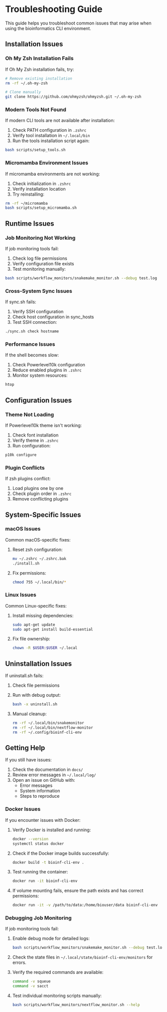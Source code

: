 # Troubleshooting Guide

This guide helps you troubleshoot common issues that may arise when using the
bioinformatics CLI environment.

## Installation Issues

### Oh My Zsh Installation Fails

If Oh My Zsh installation fails, try:

```bash
# Remove existing installation
rm -rf ~/.oh-my-zsh

# Clone manually
git clone https://github.com/ohmyzsh/ohmyzsh.git ~/.oh-my-zsh
```

### Modern Tools Not Found

If modern CLI tools are not available after installation:

1. Check PATH configuration in `.zshrc`
2. Verify tool installation in `~/.local/bin`
3. Run the tools installation script again:

```bash
bash scripts/setup_tools.sh
```

### Micromamba Environment Issues

If micromamba environments are not working:

1. Check initialization in `.zshrc`
2. Verify installation location
3. Try reinstalling:

```bash
rm -rf ~/micromamba
bash scripts/setup_micromamba.sh
```

## Runtime Issues

### Job Monitoring Not Working

If job monitoring tools fail:

1. Check log file permissions
2. Verify configuration file exists
3. Test monitoring manually:

```bash
bash scripts/workflow_monitors/snakemake_monitor.sh --debug test.log
```

### Cross-System Sync Issues

If sync.sh fails:

1. Verify SSH configuration
2. Check host configuration in sync_hosts
3. Test SSH connection:

```bash
./sync.sh check hostname
```

### Performance Issues

If the shell becomes slow:

1. Check Powerlevel10k configuration
2. Reduce enabled plugins in `.zshrc`
3. Monitor system resources:

```bash
htop
```

## Configuration Issues

### Theme Not Loading

If Powerlevel10k theme isn't working:

1. Check font installation
2. Verify theme in `.zshrc`
3. Run configuration:

```bash
p10k configure
```

### Plugin Conflicts

If zsh plugins conflict:

1. Load plugins one by one
2. Check plugin order in `.zshrc`
3. Remove conflicting plugins

## System-Specific Issues

### macOS Issues

Common macOS-specific fixes:

1. Reset zsh configuration:

   ```bash
   mv ~/.zshrc ~/.zshrc.bak
   ./install.sh
   ```

2. Fix permissions:

   ```bash
   chmod 755 ~/.local/bin/*
   ```

### Linux Issues

Common Linux-specific fixes:

1. Install missing dependencies:

   ```bash
   sudo apt-get update
   sudo apt-get install build-essential
   ```

2. Fix file ownership:

   ```bash
   chown -R $USER:$USER ~/.local
   ```

## Uninstallation Issues

If uninstall.sh fails:

1. Check file permissions
2. Run with debug output:

   ```bash
   bash -x uninstall.sh
   ```

3. Manual cleanup:

   ```bash
   rm -rf ~/.local/bin/snakemonitor
   rm -rf ~/.local/bin/nextflow-monitor
   rm -rf ~/.config/bioinf-cli-env
   ```

## Getting Help

If you still have issues:

1. Check the documentation in `docs/`
2. Review error messages in `~/.local/log/`
3. Open an issue on GitHub with:
   - Error messages
   - System information
   - Steps to reproduce

### Docker Issues

If you encounter issues with Docker:

1. Verify Docker is installed and running:

   ```bash
   docker --version
   systemctl status docker
   ```

2. Check if the Docker image builds successfully:

   ```bash
   docker build -t bioinf-cli-env .
   ```

3. Test running the container:

   ```bash
   docker run -it bioinf-cli-env
   ```

4. If volume mounting fails, ensure the path exists and has correct permissions:

   ```bash
   docker run -it -v /path/to/data:/home/biouser/data bioinf-cli-env
   ```

### Debugging Job Monitoring

If job monitoring tools fail:

1. Enable debug mode for detailed logs:

   ```bash
   bash scripts/workflow_monitors/snakemake_monitor.sh --debug test.log
   ```

2. Check the state files in `~/.local/state/bioinf-cli-env/monitors` for errors.

3. Verify the required commands are available:

   ```bash
   command -v squeue
   command -v sacct
   ```

4. Test individual monitoring scripts manually:

   ```bash
   bash scripts/workflow_monitors/nextflow_monitor.sh --help
   ```
